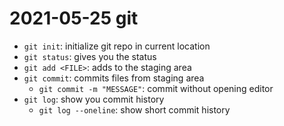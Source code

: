 # 2021-05-25 git

- `git init`: initialize git repo in current location
- `git status`: gives you the status
- `git add <FILE>`: adds <FILE> to the staging area
- `git commit`: commits files from staging area
   - `git commit -m "MESSAGE"`: commit without opening editor
- `git log`: show you commit history
   - `git log --oneline`: show short commit history

